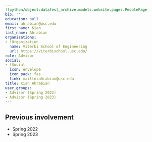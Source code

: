 ```yaml
---
!!python/object:datafest_archive.models.website.pages.PeoplePage
bio: ''
education: null
email: ahrabian@usc.edu
first_name: Kian
last_name: Ahrabian
organizations:
- !Organization
  name: Viterbi School of Engineering
  url: https://viterbischool.usc.edu/
role: Advisor
social:
- !Social
  icon: envelope
  icon_pack: fas
  link: mailto:ahrabian@usc.edu
title: Kian Ahrabian
user_groups:
- Advisor (Spring 2022)
- Advisor (Spring 2023)
---
```


## Previous involvement

* Spring 2022
* Spring 2023